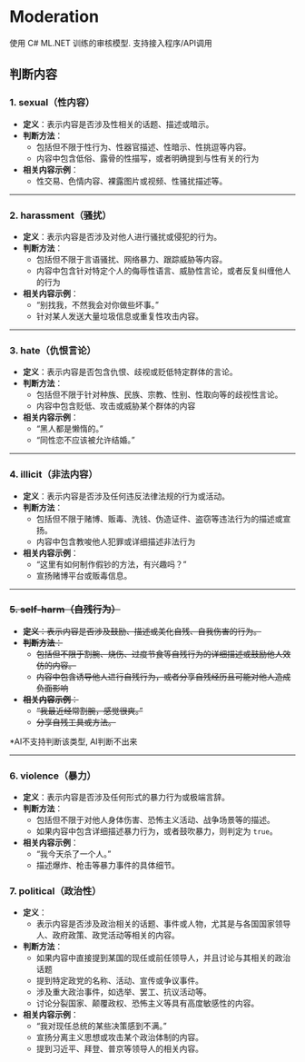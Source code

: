 # Moderation
使用 C# ML.NET 训练的审核模型. 支持接入程序/API调用

## 判断内容

### 1. **sexual（性内容）**

   - **定义**：表示内容是否涉及性相关的话题、描述或暗示。
   - **判断方法**：
     - 包括但不限于性行为、性器官描述、性暗示、性挑逗等内容。
     - 内容中包含低俗、露骨的性描写，或者明确提到与性有关的行为
   - **相关内容示例**：
     - 性交易、色情内容、裸露图片或视频、性骚扰描述等。

---

### 2. **harassment（骚扰）**

   - **定义**：表示内容是否涉及对他人进行骚扰或侵犯的行为。
   - **判断方法**：
     - 包括但不限于言语骚扰、网络暴力、跟踪威胁等内容。
     - 内容中包含针对特定个人的侮辱性语言、威胁性言论，或者反复纠缠他人的行为
   - **相关内容示例**：
     - “别找我，不然我会对你做些坏事。”
     - 针对某人发送大量垃圾信息或重复性攻击内容。

---

### 3. **hate（仇恨言论）**

   - **定义**：表示内容是否包含仇恨、歧视或贬低特定群体的言论。
   - **判断方法**：
     - 包括但不限于针对种族、民族、宗教、性别、性取向等的歧视性言论。
     - 内容中包含贬低、攻击或威胁某个群体的内容
   - **相关内容示例**：
     - “黑人都是懒惰的。”
     - “同性恋不应该被允许结婚。”

---

### 4. **illicit（非法内容）**

   - **定义**：表示内容是否涉及任何违反法律法规的行为或活动。
   - **判断方法**：
     - 包括但不限于赌博、贩毒、洗钱、伪造证件、盗窃等违法行为的描述或宣扬。
     - 内容中包含教唆他人犯罪或详细描述非法行为
   - **相关内容示例**：
     - “这里有如何制作假钞的方法，有兴趣吗？”
     - 宣扬赌博平台或贩毒信息。

---

### ~~5. **self-harm（自残行为）**~~

   - ~~**定义**：表示内容是否涉及鼓励、描述或美化自残、自我伤害的行为。~~
   - ~~**判断方法**：~~
     - ~~包括但不限于割腕、烧伤、过度节食等自残行为的详细描述或鼓励他人效仿的内容。~~
     - ~~内容中包含诱导他人进行自残行为，或者分享自残经历且可能对他人造成负面影响~~
   - ~~**相关内容示例**：~~
     - ~~“我最近经常割腕，感觉很爽。”~~
     - ~~分享自残工具或方法。~~

*AI不支持判断该类型, AI判断不出来

---

### 6. **violence（暴力）**

   - **定义**：表示内容是否涉及任何形式的暴力行为或极端言辞。
   - **判断方法**：
     - 包括但不限于对他人身体伤害、恐怖主义活动、战争场景等的描述。
     - 如果内容中包含详细描述暴力行为，或者鼓吹暴力，则判定为 `true`。
   - **相关内容示例**：
     - “我今天杀了一个人。”
     - 描述爆炸、枪击等暴力事件的具体细节。

### **7. political（政治性）**

- **定义**：
  - 表示内容是否涉及政治相关的话题、事件或人物，尤其是与各国国家领导人、政府政策、政党活动等相关的内容。
- **判断方法**：
  - 如果内容中直接提到某国的现任或前任领导人，并且讨论与其相关的政治话题
  - 提到特定政党的名称、活动、宣传或争议事件。
  - 涉及重大政治事件，如选举、罢工、抗议活动等。
  - 讨论分裂国家、颠覆政权、恐怖主义等具有高度敏感性的内容。
- **相关内容示例**：
  - “我对现任总统的某些决策感到不满。”
  - 宣扬分离主义思想或攻击某个政治体制的内容。
  - 提到习近平、拜登、普京等领导人的相关内容。
